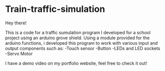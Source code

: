 # Train-traffic-simulation

Hey there! 

This is a code for a traffic sumulation program I developed for a school project using an arduino grove shield.
Using a module provided for the arduino functions, i developed this program to work with various input and output components such as:
-Touch sensor
-Button
-LEDs and LED sockets
-Servo Motor

I have a demo video on my portfolio website, feel free to check it out!
